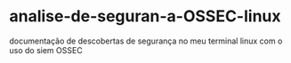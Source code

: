 # analise-de-seguran-a-OSSEC-linux
documentação de descobertas de segurança no meu terminal linux com o uso do siem OSSEC
